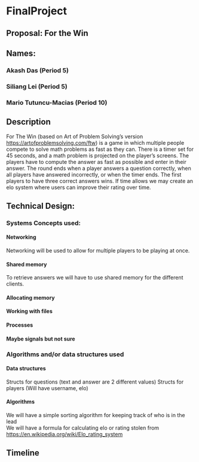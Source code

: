 # FinalProject

## Proposal: For the Win

## Names:
### Akash Das (Period 5)
### Siliang Lei (Period 5)
### Mario Tutuncu-Macias (Period 10)


## Description
For The Win (based on Art of Problem Solving’s version https://artofproblemsolving.com/ftw) is a game in which multiple people compete to solve math problems as fast as they can. There is a timer set for 45 seconds, and a math problem is projected on the player’s screens. The players have to compute the answer as fast as possible and enter in their answer. The round ends when a player answers a question correctly, when all players have answered incorrectly, or when the timer ends. The first players to have three correct answers wins. If time allows we may create an elo system where users can improve their rating over time.

## Technical Design:

### Systems Concepts used:
#### Networking
Networking will be used to allow for multiple players to be playing at once.
#### Shared memory
To retrieve answers we will have to use shared memory for the different clients.
#### Allocating memory
#### Working with files
#### Processes
#### Maybe signals but not sure

### Algorithms and/or data structures used
#### Data structures
Structs for questions (text and answer are 2 different values)
Structs for players (Will have username, elo)
#### Algorithms
We will have a simple sorting algorithm for keeping track of who is in the lead  
We will have a formula for calculating elo or rating stolen from https://en.wikipedia.org/wiki/Elo_rating_system

## Timeline
